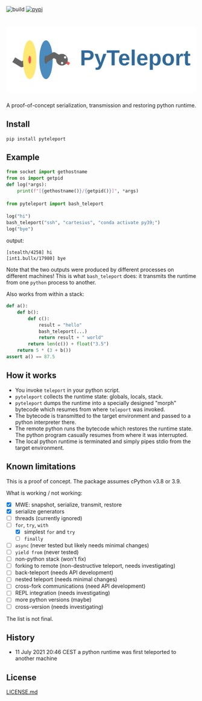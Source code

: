 ![build](https://github.com/pulkin/pyteleport/actions/workflows/test.yml/badge.svg)
[![pypi](https://img.shields.io/pypi/v/pyteleport)](https://pypi.org/project/pyteleport/)

# ![icon](resources/icon-full.svg)

A proof-of-concept serialization, transmission and restoring python runtime.

Install
-------

```
pip install pyteleport
```

Example
-------

```python
from socket import gethostname
from os import getpid
def log(*args):
    print(f"[{gethostname()}/{getpid()}]", *args)

from pyteleport import bash_teleport

log("hi")
bash_teleport("ssh", "cartesius", "conda activate py39;")
log("bye")
```

output:

```
[stealth/4258] hi
[int1.bullx/17980] bye
```

Note that the two outputs were produced by different processes on different machines! This is what
`bash_teleport` does: it transmits the runtime from one `python` process to another.

Also works from within a stack:

```python
def a():
    def b():
        def c():
            result = "hello"
            bash_teleport(...)
            return result + " world"
        return len(c()) + float("3.5")
    return 5 * (3 + b())
assert a() == 87.5
```

How it works
------------

* You invoke `teleport` in your python script.
* `pyteleport` collects the runtime state: globals, locals, stack.
* `pyteleport` dumps the runtime into a specially designed "morph" bytecode
  which resumes from where `teleport` was invoked.
* The bytecode is transmitted to the target environment and passed to a
  python interpreter there.
* The remote python runs the bytecode which restores the runtime state.
  The python program casually resumes from where it was interrupted.
* The local python runtime is terminated and simply pipes stdio from the
  target environment.

Known limitations
-----------------

This is a proof of concept.
The package assumes cPython v3.8 or 3.9.

What is working / not working:

- [x] MWE: snapshot, serialize, transmit, restore
- [x] serialize generators
- [ ] threads (currently ignored)
- [ ] `for`, `try`, `with`
  - [x] simplest `for` and `try`
  - [ ] `finally`
- [ ] `async` (never tested but likely needs minimal changes)
- [ ] `yield from` (never tested)
- [ ] non-python stack (won't fix)
- [ ] forking to remote (non-destructive teleport, needs investigating)
- [ ] back-teleport (needs API development)
- [ ] nested teleport (needs minimal changes)
- [ ] cross-fork communications (need API development)
- [ ] REPL integration (needs investigating)
- [ ] more python versions (maybe)
- [ ] cross-version (needs investigating)

The list is not final.

History
-------

* 11 July 2021 20:46 CEST a python runtime was first teleported to another machine

License
-------

[LICENSE.md](LICENSE.md)

